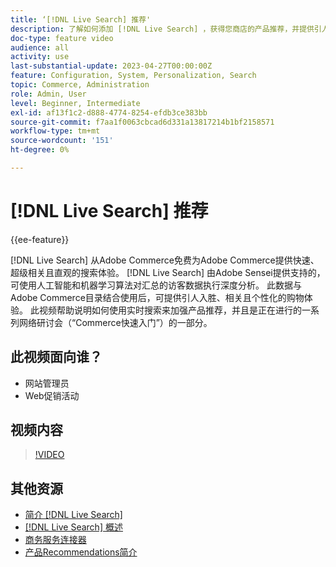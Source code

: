 ```yaml
---
title: ‘[!DNL Live Search] 推荐'
description: 了解如何添加 [!DNL Live Search] ，获得您商店的产品推荐，并提供引人入胜、相关且个性化的购物体验。
doc-type: feature video
audience: all
activity: use
last-substantial-update: 2023-04-27T00:00:00Z
feature: Configuration, System, Personalization, Search
topic: Commerce, Administration
role: Admin, User
level: Beginner, Intermediate
exl-id: af13f1c2-d888-4774-8254-efdb3ce383bb
source-git-commit: f7aa1f0063cbcad6d331a13817214b1bf2158571
workflow-type: tm+mt
source-wordcount: '151'
ht-degree: 0%

---
```


# [!DNL Live Search] 推荐

{{ee-feature}}

[!DNL Live Search] 从Adobe Commerce免费为Adobe Commerce提供快速、超级相关且直观的搜索体验。 [!DNL Live Search] 由Adobe Sensei提供支持的，可使用人工智能和机器学习算法对汇总的访客数据执行深度分析。 此数据与Adobe Commerce目录结合使用后，可提供引人入胜、相关且个性化的购物体验。 此视频帮助说明如何使用实时搜索来加强产品推荐，并且是正在进行的一系列网络研讨会（“Commerce快速入门”）的一部分。

## 此视频面向谁？

- 网站管理员
- Web促销活动

## 视频内容

>[!VIDEO](https://video.tv.adobe.com/v/3412586?quality=12&learn=on)


## 其他资源

- [简介 [!DNL Live Search]](https://experienceleague.adobe.com/docs/commerce-learn/tutorials/marketing/live-search.html)
- [[!DNL Live Search] 概述](https://experienceleague.adobe.com/docs/commerce-merchant-services/live-search/overview.html)
- [商务服务连接器](https://experienceleague.adobe.com/docs/commerce-merchant-services/user-guides/integration-services/saas.html)
- [产品Recommendations简介](https://experienceleague.adobe.com/docs/commerce-merchant-services/product-recommendations/overview.html)
